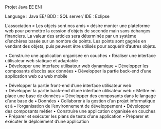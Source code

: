 Projet Java EE ENI 


Language : Java EE/
BDD : SQL server/
IDE : Eclipse


L’association « Les objets sont nos amis » désire monter une plateforme web pour permettre 
la cession d’objets de seconde main sans échanges financiers. La valeur des articles sera 
déterminée par un système d’enchères basée sur un nombre de points. Les points sont 
gagnés en vendant des objets, puis peuvent être utilisés pour acquérir d’autres objets.


•	Construire une application organisée en couches
•	Réaliser une interface utilisateur web statique et adaptable 				
•	Développer une interface utilisateur web dynamique 
•	Développer les composants d’accès aux données 
•	Développer la partie back-end d’une application web ou web mobile 


•	Développer la partie front-end d’une interface utilisateur web				
•	Développer la partie back-end d’une interface utilisateur web
•	Mettre en place une base de données
•	Développer des composants dans le langage d’une base de
•	Données
•	Collaborer à la gestion d’un projet informatique et à
•	l’organisation de l’environnement de développement
•	Développer des composants métier
•	Construire une application organisée en couches
•	Préparer et exécuter les plans de tests d’une application
•	Préparer et exécuter le déploiement d’une application

